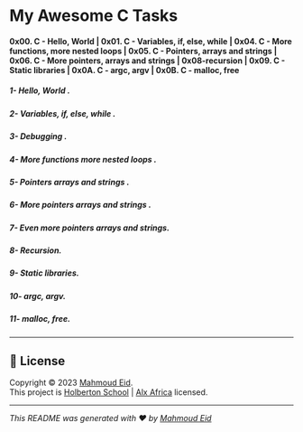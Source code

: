 # My Awesome __C__ Tasks  
#### __0x00. C - Hello, World | 0x01. C - Variables, if, else, while | 0x04. C - More functions, more nested loops | 0x05. C - Pointers, arrays and strings | 0x06. C - More pointers, arrays and strings | 0x08-recursion | 0x09. C - Static libraries | 0x0A. C - argc, argv__ | 0x0B. C - malloc, free
 
 
##### 1- Hello, World .
##### 2- Variables, if, else, while .
##### 3- Debugging .
##### 4- More functions more nested loops .
##### 5- Pointers arrays and strings .
##### 6- More pointers arrays and strings .
##### 7- Even more pointers arrays and strings.
##### 8- Recursion.
##### 9- Static libraries.
##### 10- argc, argv.
##### 11- malloc, free.

---
## 📝 License

Copyright © 2023 [Mahmoud Eid](https://github.com/Mado007).<br />
This project is [Holberton School](https://github.com/holbertonschool) | [Alx Africa](https://www.alxafrica.com/)  licensed.

---

_This README was generated with ❤️ by [Mahmoud Eid](https://github.com/Mado007)_
